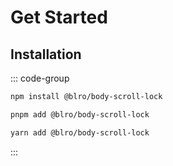 # Get Started

## Installation

::: code-group

```bash [npm]
npm install @blro/body-scroll-lock
```

```bash [pnpm]
pnpm add @blro/body-scroll-lock
```

```bash [yarn]
yarn add @blro/body-scroll-lock
```

:::
